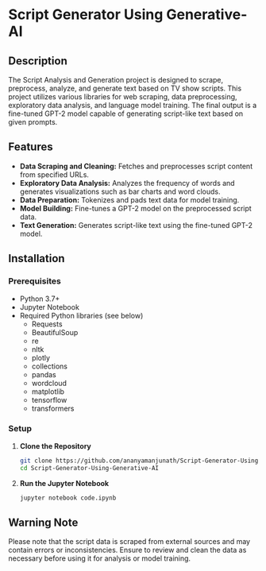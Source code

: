 # Script Generator Using Generative-AI

## Description

The Script Analysis and Generation project is designed to scrape, preprocess, analyze, and generate text based on TV show scripts. This project utilizes various libraries for web scraping, data preprocessing, exploratory data analysis, and language model training. The final output is a fine-tuned GPT-2 model capable of generating script-like text based on given prompts.

## Features

-   **Data Scraping and Cleaning:** Fetches and preprocesses script content from specified URLs.
-   **Exploratory Data Analysis:** Analyzes the frequency of words and generates visualizations such as bar charts and word clouds.
-   **Data Preparation:** Tokenizes and pads text data for model training.
-   **Model Building:** Fine-tunes a GPT-2 model on the preprocessed script data.
-   **Text Generation:** Generates script-like text using the fine-tuned GPT-2 model.

## Installation

### Prerequisites

-   Python 3.7+
-   Jupyter Notebook
-   Required Python libraries (see below)
	- Requests
	- BeautifulSoup
	- re
	- nltk
	- plotly
	- collections
	- pandas
	- wordcloud
	- matplotlib
	- tensorflow
	- transformers

### Setup

1.  **Clone the Repository**
    
    ```bash
    git clone https://github.com/ananyamanjunath/Script-Generator-Using-Generative-AI.git
    cd Script-Generator-Using-Generative-AI
    ```
  
    
2.  **Run the Jupyter Notebook**
    
    ```bash
    jupyter notebook code.ipynb
    ```
  
    

## Warning Note

Please note that the script data is scraped from external sources and may contain errors or inconsistencies. Ensure to review and clean the data as necessary before using it for analysis or model training.


